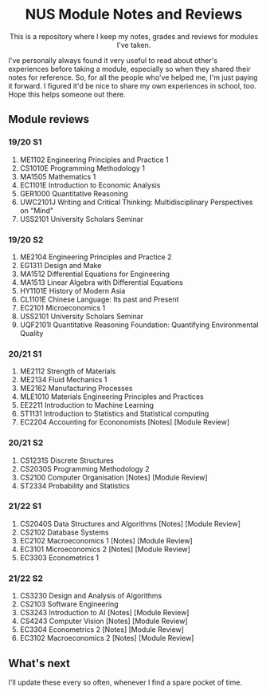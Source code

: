 <!-- PROJECT LOGO -->
<br />
<p align="center">
  <h1 align="center">NUS Module Notes and Reviews</h1>

  <p align="center">
    This is a repository where I keep my notes, grades and reviews for modules I've taken. 
  </p>
</p>

I've personally always found it very useful to read about other's experiences before taking a module, especially so when they shared their notes for reference. So, for all the people who've helped me, I'm just paying it forward. I figured it'd be nice to share my own experiences in school, too. Hope this helps someone out there.


## Module reviews

### 19/20 S1
1. ME1102 Engineering Principles and Practice 1
2. CS1010E Programming Methodology 1
3. MA1505 Mathematics 1
4. EC1101E Introduction to Economic Analysis
5. GER1000 Quantitative Reasoning
6. UWC2101J Writing and Critical Thinking: Multidisciplinary Perspectives on "Mind"
7. USS2101 University Scholars Seminar

### 19/20 S2
1. ME2104 Engineering Principles and Practice 2
2. EG1311 Design and Make
3. MA1512 Differential Equations for Engineering
4. MA1513 Linear Algebra with Differential Equations
5. HY1101E History of Modern Asia
6. CL1101E Chinese Language: Its past and Present
7. EC2101 Microeconomics 1
8. USS2101 University Scholars Seminar
9. UQF2101I Quantitative Reasoning Foundation: Quantifying Environmental Quality

### 20/21 S1
1. ME2112 Strength of Materials
2. ME2134 Fluid Mechanics 1
3. ME2162 Manufacturing Processes
4. MLE1010 Materials Engineering Principles and Practices
5. EE2211 Introduction to Machine Learning
6. ST1131 Introduction to Statistics and Statistical computing 
7. EC2204 Accounting for Econonomists [Notes] [Module Review] 

### 20/21 S2
1. CS1231S Discrete Structures
2. CS2030S Programming Methodology 2
3. CS2100 Computer Organisation [Notes] [Module Review] 
4. ST2334 Probability and Statistics

### 21/22 S1
1. CS2040S Data Structures and Algorithms [Notes] [Module Review]
2. CS2102 Database Systems
3. EC2102 Macroeconomics 1 [Notes] [Module Review] 
4. EC3101 Microeconomics 2 [Notes] [Module Review] 
5. EC3303 Econometrics 1

### 21/22 S2
1. CS3230 Design and Analysis of Algorithms
2. CS2103 Software Engineering
3. CS3243 Introduction to AI [Notes] [Module Review] 
4. CS4243 Computer Vision [Notes] [Module Review] 
5. EC3304 Econometrics 2 [Notes] [Module Review] 
6. EC3102 Macroeconomics 2 [Notes] [Module Review] 

## What's next

I'll update these every so often, whenever I find a spare pocket of time.
